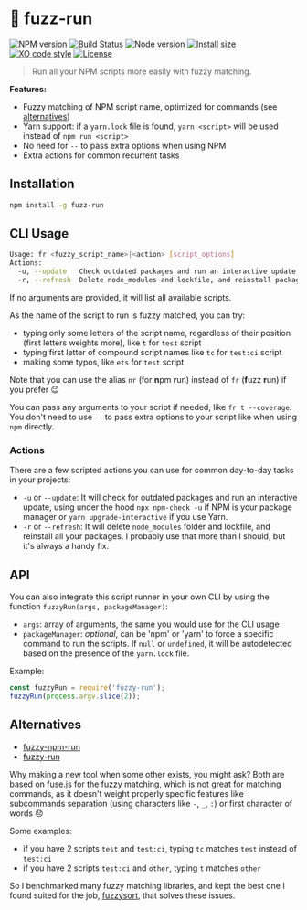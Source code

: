 # :runner: fuzz-run

[![NPM version](https://img.shields.io/npm/v/fuzz-run.svg)](https://www.npmjs.com/package/fuzz-run)
[![Build Status](https://github.com/sinedied/fuzz-run/workflows/ci/badge.svg)](https://github.com/sinedied/fuzz-run/actions)
![Node version](https://img.shields.io/node/v/fuzz-run.svg)
[![Install size](https://packagephobia.now.sh/badge?p=fuzz-run)](https://packagephobia.now.sh/result?p=fuzz-run)
[![XO code style](https://img.shields.io/badge/code_style-XO-5ed9c7.svg)](https://github.com/sindresorhus/xo)
[![License](https://img.shields.io/badge/license-MIT-blue.svg)](LICENSE)

> Run all your NPM scripts more easily with fuzzy matching.

**Features:**
- Fuzzy matching of NPM script name, optimized for commands (see [alternatives](#alternatives))
- Yarn support: if a `yarn.lock` file is found, `yarn <script>` will be used instead of `npm run <script>`
- No need for `--` to pass extra options when using NPM
- Extra actions for common recurrent tasks

## Installation

```sh
npm install -g fuzz-run
```

## CLI Usage

```sh
Usage: fr <fuzzy_script_name>|<action> [script_options]
Actions:
  -u, --update   Check outdated packages and run an interactive update
  -r, --refresh  Delete node_modules and lockfile, and reinstall packages
```

If no arguments are provided, it will list all available scripts.

As the name of the script to run is fuzzy matched, you can try:
- typing only some letters of the script name, regardless of their position (first letters weights more), like `t` for `test` script
- typing first letter of compound script names like `tc` for `test:ci` script
- making some typos, like `ets` for `test` script

Note that you can use the alias `nr` (for **n**pm **r**un) instead of `fr` (**f**uzz **r**un) if you prefer :wink:

You can pass any arguments to your script if needed, like `fr t --coverage`. You don't need to use `--` to pass extra options to your script like when using `npm` directly.

### Actions

There are a few scripted actions you can use for common day-to-day tasks in your projects:

- `-u` or `--update`: It will check for outdated packages and run an interactive update, using under the hood `npx npm-check -u` if NPM is your package manager or `yarn upgrade-interactive` if you use Yarn.
- `-r` or `--refresh`: It will delete `node_modules` folder and lockfile, and reinstall all your packages. I probably use that more than I should, but it's always a handy fix.

## API

You can also integrate this script runner in your own CLI by using the function `fuzzyRun(args, packageManager)`:

- `args`: array of arguments, the same you would use for the CLI usage
- `packageManager`: *optional*, can be 'npm' or 'yarn' to force a specific command to run the scripts. If `null` or `undefined`, it will be autodetected based on the presence of the `yarn.lock` file.

Example:
```js
const fuzzyRun = require('fuzzy-run');
fuzzyRun(process.argv.slice(2));
```

## Alternatives
- [fuzzy-npm-run](https://www.npmjs.com/package/fuzzy-npm-run)
- [fuzzy-run](https://www.npmjs.com/package/fuzzy-run)

Why making a new tool when some other exists, you might ask?
Both are based on [fuse.js](http://fusejs.io) for the fuzzy matching, which is not great for matching commands, as it doesn't weight properly specific features like subcommands separation (using characters like `-`, `_`, `:`) or first character of words :disappointed:

Some examples:
- if you have 2 scripts `test` and `test:ci`, typing `tc` matches `test` instead of `test:ci`
- if you have 2 scripts `test:ci` and `other`, typing `t` matches `other`

So I benchmarked many fuzzy matching libraries, and kept the best one I found suited for the job, [fuzzysort](https://www.npmjs.com/package/fuzzysort), that solves these issues.
